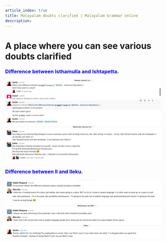 ```yaml
---
article_index: true
title: Malayalam doubts clarified | Malayalam Grammar online
description:
---
```


# A place where you can see various doubts clarified

<h3>
<span style="color:blue">Difference between Isthamulla and Ishtapetta</span>.
</h3>

![ishtapetta_doubt](../imgs/isthapetta_doubt.jpg)

<h3>
<span style="color:blue">Difference between Il and Ileku</span>.
</h3>

![ishtapetta_doubt](../imgs/il_leki.png)
<ArticleIndex />
